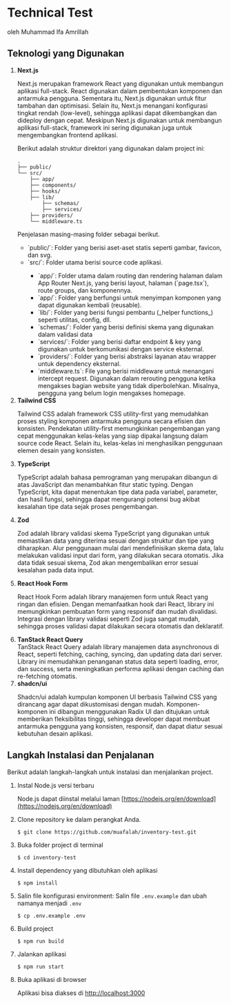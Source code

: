 # Technical Test

oleh Muhammad Ifa Amrillah

## Teknologi yang Digunakan

<ol>
<li><strong>Next.js</strong></li>

Next.js merupakan framework React yang digunakan untuk membangun aplikasi full-stack. React digunakan dalam pembentukan komponen dan antarmuka pengguna. Sementara itu, Next.js digunakan untuk fitur tambahan dan optimisasi. Selain itu, Next.js menangani konfigurasi tingkat rendah (low-level), sehingga aplikasi dapat dikembangkan dan dideploy dengan cepat. Meskipun Next.js digunakan untuk membangun aplikasi full-stack, framework ini sering digunakan juga untuk mengembangkan frontend aplikasi.

Berikut adalah struktur direktori yang digunakan dalam project ini:

```
.
├── public/
└── src/
    ├── app/
    ├── components/
    ├── hooks/
    ├── lib/
        ├── schemas/
        ├── services/
    ├── providers/
    └── middleware.ts
```

Penjelasan masing-masing folder sebagai berikut.

<ul>
    <li> `public/`: Folder yang berisi aset-aset statis seperti gambar, favicon, dan svg.</li>
    <li> `src/`: Folder utama berisi source code aplikasi.</li>
    <ul>
        <li>`app/`: Folder utama dalam routing dan rendering halaman dalam App Router Next.js, yang berisi layout, halaman (`page.tsx`), route groups, dan komponennya.</li>
        <li>`app/`: Folder yang berfungsi untuk menyimpan komponen yang dapat digunakan kembali (reusable).</li>
        <li>`lib/`: Folder yang berisi fungsi pembantu (_helper functions_) seperti utilitas, config, dll.</li>
        <li>`schemas/`: Folder yang berisi definisi skema yang digunakan dalam validasi data</li>
        <li>`services/`: Folder yang berisi daftar endpoint & key yang digunakan untuk berkomunikasi dengan service eksternal.</li>
        <li>`providers/`: Folder yang berisi abstraksi layanan atau wrapper untuk dependency eksternal.</li>
        <li>`middleware.ts`: File yang berisi middleware untuk menangani intercept request. Digunakan dalam rerouting pengguna ketika mengakses bagian website yang tidak diperbolehkan. Misalnya, pengguna yang belum login mengakses homepage.</li>
    </ul>
</ul>

<li><strong>Tailwind CSS</strong></li>

Tailwind CSS adalah framework CSS utility-first yang memudahkan proses styling komponen antarmuka pengguna secara efisien dan konsisten. Pendekatan utility-first memungkinkan pengembangan yang cepat menggunakan kelas-kelas yang siap dipakai langsung dalam source code React. Selain itu, kelas-kelas ini menghasilkan penggunaan elemen desain yang konsisten.

<li><strong>TypeScript</strong></li>

TypeScript adalah bahasa pemrograman yang merupakan dibangun di atas JavaScript dan menambahkan fitur static typing. Dengan TypeScript, kita dapat menentukan tipe data pada variabel, parameter, dan hasil fungsi, sehingga dapat mengurangi potensi bug akibat kesalahan tipe data sejak proses pengembangan.

<li><strong>Zod</strong></li>

Zod adalah library validasi skema TypeScript yang digunakan untuk memastikan data yang diterima sesuai dengan struktur dan tipe yang diharapkan. Alur penggunaan mulai dari mendefinisikan skema data, lalu melakukan validasi input dari form, yang dilakukan secara otomatis. Jika data tidak sesuai skema, Zod akan mengembalikan error sesuai kesalahan pada data input.

<li><strong>React Hook Form</strong></li>

React Hook Form adalah library manajemen form untuk React yang ringan dan efisien. Dengan memanfaatkan hook dari React, library ini memungkinkan pembuatan form yang responsif dan mudah divalidasi. Integrasi dengan library validasi seperti Zod juga sangat mudah, sehingga proses validasi dapat dilakukan secara otomatis dan deklaratif.

<li><strong>TanStack React Query</strong></li> 
TanStack React Query adalah library manajemen data asynchronous di React, seperti fetching, caching, syncing, dan updating data dari server. Library ini memudahkan penanganan status data seperti loading, error, dan success, serta meningkatkan performa aplikasi dengan caching dan re-fetching otomatis.

<li><strong>shadcn/ui</strong></li>

Shadcn/ui adalah kumpulan komponen UI berbasis Tailwind CSS yang dirancang agar dapat dikustomisasi dengan mudah. Komponen-komponen ini dibangun menggunakan Radix UI dan ditujukan untuk memberikan fleksibilitas tinggi, sehingga developer dapat membuat antarmuka pengguna yang konsisten, responsif, dan dapat diatur sesuai kebutuhan desain aplikasi.

</ol>

## Langkah Instalasi dan Penjalanan

Berikut adalah langkah-langkah untuk instalasi dan menjalankan project.

<ol>

<li>Instal Node.js versi terbaru</li>

Node.js dapat diinstal melalui laman [https://nodejs.org/en/download](https://nodejs.org/en/download)

<li>Clone repository ke dalam perangkat Anda.</li>

```console
$ git clone https://github.com/muafalah/inventory-test.git
```

<li> Buka folder project di terminal </li>

```console
$ cd inventory-test
```

<li> Install dependency yang dibutuhkan oleh aplikasi </li>

```console
$ npm install
```

<li>Salin file konfigurasi environment: Salin file <code>.env.example</code> dan ubah namanya menjadi <code>.env</code> </li>

```console
$ cp .env.example .env
```

<li> Build project </li>

```console
$ npm run build
```

<li> Jalankan aplikasi </li>

```console
$ npm run start
```

<li> Buka aplikasi di browser </li>

Aplikasi bisa diakses di [http://localhost:3000](http://localhost:3000)

</ol>
